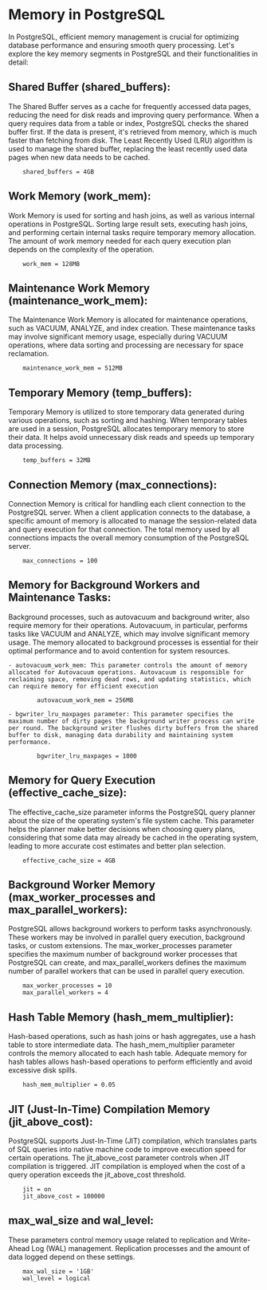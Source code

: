 # Memory in PostgreSQL

In PostgreSQL, efficient memory management is crucial for optimizing database performance and ensuring smooth query processing. Let's explore the key memory segments in PostgreSQL and their functionalities in detail:

Shared Buffer (shared_buffers):
-------------------------------
The Shared Buffer serves as a cache for frequently accessed data pages, reducing the need for disk reads and improving query performance. When a query requires data from a table or index, PostgreSQL checks the shared buffer first. If the data is present, it's retrieved from memory, which is much faster than fetching from disk. The Least Recently Used (LRU) algorithm is used to manage the shared buffer, replacing the least recently used data pages when new data needs to be cached.

        shared_buffers = 4GB

Work Memory (work_mem):
-----------------------
Work Memory is used for sorting and hash joins, as well as various internal operations in PostgreSQL. Sorting large result sets, executing hash joins, and performing certain internal tasks require temporary memory allocation. The amount of work memory needed for each query execution plan depends on the complexity of the operation.

        work_mem = 128MB

Maintenance Work Memory (maintenance_work_mem):
-----------------------------------------------
The Maintenance Work Memory is allocated for maintenance operations, such as VACUUM, ANALYZE, and index creation. These maintenance tasks may involve significant memory usage, especially during VACUUM operations, where data sorting and processing are necessary for space reclamation.

        maintenance_work_mem = 512MB

Temporary Memory (temp_buffers):
--------------------------------
Temporary Memory is utilized to store temporary data generated during various operations, such as sorting and hashing. When temporary tables are used in a session, PostgreSQL allocates temporary memory to store their data. It helps avoid unnecessary disk reads and speeds up temporary data processing.

        temp_buffers = 32MB

Connection Memory (max_connections):
------------------------------------
Connection Memory is critical for handling each client connection to the PostgreSQL server. When a client application connects to the database, a specific amount of memory is allocated to manage the session-related data and query execution for that connection. The total memory used by all connections impacts the overall memory consumption of the PostgreSQL server.

        max_connections = 100

Memory for Background Workers and Maintenance Tasks:
----------------------------------------------------
Background processes, such as autovacuum and background writer, also require memory for their operations. Autovacuum, in particular, performs tasks like VACUUM and ANALYZE, which may involve significant memory usage. The memory allocated to background processes is essential for their optimal performance and to avoid contention for system resources.
    
    - autovacuum_work_mem: This parameter controls the amount of memory allocated for Autovacuum operations. Autovacuum is responsible for reclaiming space, removing dead rows, and updating statistics, which can require memory for efficient execution

            autovacuum_work_mem = 256MB

    - bgwriter_lru_maxpages parameter: This parameter specifies the maximum number of dirty pages the background writer process can write per round. The background writer flushes dirty buffers from the shared buffer to disk, managing data durability and maintaining system performance.

            bgwriter_lru_maxpages = 1000

Memory for Query Execution (effective_cache_size):
---------------------------------------------------
The effective_cache_size parameter informs the PostgreSQL query planner about the size of the operating system's file system cache. This parameter helps the planner make better decisions when choosing query plans, considering that some data may already be cached in the operating system, leading to more accurate cost estimates and better plan selection.

        effective_cache_size = 4GB

Background Worker Memory (max_worker_processes and max_parallel_workers):
-------------------------------------------------------------------------
PostgreSQL allows background workers to perform tasks asynchronously. These workers may be involved in parallel query execution, background tasks, or custom extensions. The max_worker_processes parameter specifies the maximum number of background worker processes that PostgreSQL can create, and max_parallel_workers defines the maximum number of parallel workers that can be used in parallel query execution.

        max_worker_processes = 10
        max_parallel_workers = 4

Hash Table Memory (hash_mem_multiplier):
----------------------------------------
Hash-based operations, such as hash joins or hash aggregates, use a hash table to store intermediate data. The hash_mem_multiplier parameter controls the memory allocated to each hash table. Adequate memory for hash tables allows hash-based operations to perform efficiently and avoid excessive disk spills.

        hash_mem_multiplier = 0.05

JIT (Just-In-Time) Compilation Memory (jit_above_cost):
-------------------------------------------------------
PostgreSQL supports Just-In-Time (JIT) compilation, which translates parts of SQL queries into native machine code to improve execution speed for certain operations. The jit_above_cost parameter controls when JIT compilation is triggered. JIT compilation is employed when the cost of a query operation exceeds the jit_above_cost threshold.

        jit = on
        jit_above_cost = 100000

max_wal_size and wal_level:
---------------------------
These parameters control memory usage related to replication and Write-Ahead Log (WAL) management. Replication processes and the amount of data logged depend on these settings.

        max_wal_size = '1GB'
        wal_level = logical
